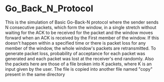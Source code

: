 # Go_Back_N_Protocol
This is the simulation of Basic Go-Back-N protocol where the sender sends N consecutive packets, which form the window, in a single stretch without waiting for the ACK to be received for the packet and the window moves forward when an ACK is received by the First member of the window.
If this doesn't happen within a specified time or there is packet loss for any member of the window, the whole window's packets are retransmitted.
To generate packet loss, probability of acceptance for each packet was generated and each packet was lost at the receiver's end randomly.
Also the packets here are those of a file broken into K packets, where K is an input given by the user. The file is copied into another file named "copy" present in the same directory 
